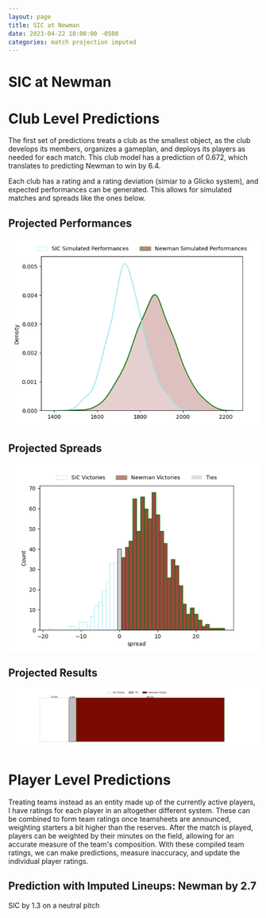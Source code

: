 ```yaml
---  
layout: page  
title: SIC at Newman  
date: 2023-04-22 18:00:00 -0500  
categories: match projection imputed  
---
```

# SIC at Newman

# Club Level Predictions


The first set of predictions treats a club as the smallest object, as the club develops its members, organizes a gameplan, and deploys its players as needed for each match. This club model has a prediction of 0.672, which translates to predicting Newman to win by 6.4.

Each club has a rating and a rating deviation (simiar to a Glicko system), and expected performances can be generated. This allows for simulated matches and spreads like the ones below.
## Projected Performances


![Projected Performances](plots/performances_2023-04-22-Newman-SIC.png)
## Projected Spreads


![Projected Spreads](plots/spreads_2023-04-22-Newman-SIC.png)
## Projected Results


![Projected Results](plots/resultbar_2023-04-22-Newman-SIC.png)
# Player Level Predictions


Treating teams instead as an entity made up of the currently active players, I have ratings for each player in an altogether different system. These can be combined to form team ratings once teamsheets are announced, weighting starters a bit higher than the reserves. After the match is played, players can be weighted by their minutes on the field, allowing for an accurate measure of the team's composition. With these compiled team ratings, we can make predictions, measure inaccuracy, and update the individual player ratings.
## Prediction with Imputed Lineups: Newman by 2.7


SIC by 1.3 on a neutral pitch

